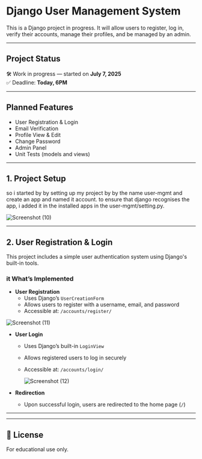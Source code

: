 #  Django User Management System

This is a Django project in progress. It will allow users to register, log in, verify their accounts, manage their profiles, and be managed by an admin.

---

##  Project Status

🛠 Work in progress — started on **July 7, 2025**  
✅ Deadline: **Today, 6PM**

---

##  Planned Features

- User Registration & Login
- Email Verification 
- Profile View & Edit
- Change Password
- Admin Panel
- Unit Tests (models and views)

---

## 1. Project Setup 

so i started by by setting up my project by by the name user-mgmt and create an app and named it account. to ensure that django recognises the app, i added it in the installed apps in the user-mgmt/setting.py.


![Screenshot (10)](https://github.com/user-attachments/assets/fb03a423-b552-40e1-8773-f2859e15f3d7)



---
## 2. User Registration & Login

This project includes a simple user authentication system using Django's built-in tools.

### it What’s Implemented

- **User Registration**
  - Uses Django’s `UserCreationForm`
  - Allows users to register with a username, email, and password
  - Accessible at: `/accounts/register/`
   
![Screenshot (11)](https://github.com/user-attachments/assets/06c59fed-ba87-4d7b-b1e1-f938f68cbcb4)

- **User Login**
  - Uses Django’s built-in `LoginView`
  - Allows registered users to log in securely
  - Accessible at: `/accounts/login/`
 
    ![Screenshot (12)](https://github.com/user-attachments/assets/d142d04c-e623-4f4e-a1d1-e48020dd53ef)


- **Redirection**
  - Upon successful login, users are redirected to the home page (`/`)



---



---
## 📃 License

For educational use only.
